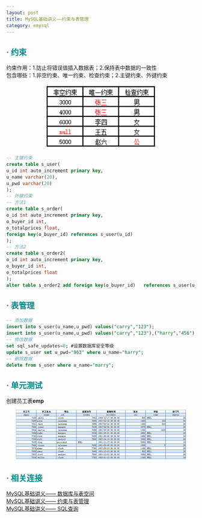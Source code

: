 ```yaml
---
layout: post
title: MySQL基础讲义——约束与表管理
category: emysql
---
```


## **<span style="color:#008B8B;">· 约束</span>**
约束作用：1.防止将错误值插入数据表；2.保持表中数据的一致性   
包含哪些：1.非空约束、唯一约束、检查约束；2.主键约束、外键约束
<div align="center">
<img width="300" height="170" alt="图片名称" src="https://raw.githubusercontent.com/carrylaw/IMG/master/img_sql/sql15.png" />
</div>

``` sql
-- 主键约束   
create table s_user(   
u_id int auto_increment primary key,   
u_name varchar(20),   
u_pwd varchar(20)   
);   
-- 外键约束   
-- 方法1   
create table s_order(   
o_id int auto_increment primary key,   
o_buyer_id int,   
o_totalprices float,   
foreign key(o_buyer_id) references s_user(u_id)   
);   
-- 方法2   
create table s_order2(   
o_id int auto_increment primary key,   
o_buyer_id int,   
o_totalprices float    
);  
alter table s_order2 add foreign key(o_buyer_id)   references s_user(u_id);   
```

## **<span style="color:#008B8B;">· 表管理</span>**
``` sql
-- 添加数据   
insert into s_user(u_name,u_pwd) values("carry","123");   
insert into s_user(u_name,u_pwd) values("carry","123"),("harry","456"),("marry","789");   
-- 修改数据   
set sql_safe_updates=0; #设置数据库安全等级  
update s_user set u_pwd="963" where u_name="harry";   
-- 删除数据   
delete from s_user where u_name="marry";
```

## **<span style="color:#008B8B;">· 单元测试</span>**
创建员工表**emp**
<div align="center">
<img width="90%" height="45%" alt="图片名称" src="https://raw.githubusercontent.com/carrylaw/IMG/master/img_sql/sql16.png" />
</div>

## **<span style="color:#008B8B;">· 相关连接</span>**
[MySQL基础讲义—— 数据库与表空间](https://carrylaw.github.io/emysql/2017/10/10/sql03/)   
[MySQL基础讲义—— 约束与表管理](https://carrylaw.github.io/emysql/2017/10/10/sql04/)   
[MySQL基础讲义—— SQL查询](https://carrylaw.github.io/emysql/2017/10/10/sql05/)

